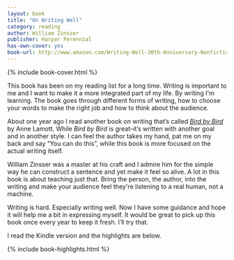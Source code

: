 ```yaml
---
layout: book
title: "On Writing Well"
category: reading
author: William Zinsser
publisher: Harper Perennial
has-own-cover: yes
book-url: http://www.amazon.com/Writing-Well-30th-Anniversary-Nonfiction-ebook/dp/B0090RVGW0/ref=mt_kindle?_encoding=UTF8&me=
---
```

{% include book-cover.html %}

<p class="intro" markdown="1">This book has been on my reading list for a long time. Writing is important to me and I want to make it a more integrated part of my life. By writing I'm learning. The book goes through different forms of writing, how to choose your words to make the right job and how to think about the audience.</p>

About one year ago I read another book on writing that’s called *[Bird by Bird]({{site.url}}/reading/bird-by-bird/)* by Anne Lamott. While *Bird by Bird* is great–it’s written with another goal and in another style. I can feel the author takes my hand, pat me on my back and say “You can do this”, while this book is more focused on the actual writing itself.

William Zinsser was a master at his craft and I admire him for the simple way he can construct a sentence and yet make it feel so alive. A lot in this book is about teaching just that. Bring the person, the author, into the writing and make your audience feel they're listening to a real human, not a machine.

Writing is hard. Especially writing well. Now I have some guidance and hope it will help me a bit in expressing myself. It would be great to pick up this book once every year to keep it fresh. I’ll try that.

I read the Kindle version and the highlights are below.

{% include book-highlights.html %}
